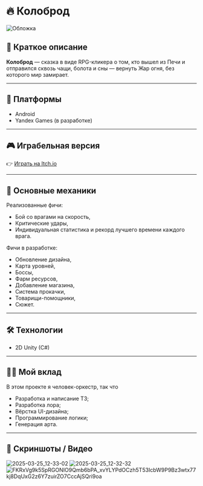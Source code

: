 # 🔥 Колоброд

![Обложка](https://i.postimg.cc/PfYsg3Lf/image.png)

## 📌 Краткое описание
**Колоброд** — сказка в виде RPG-кликера о том, кто вышел из Печи и отправился сквозь чащи, болота и сны — вернуть Жар огня, без которого мир замирает.

---

## 🚀 Платформы
- Android 
- Yandex Games (в разработке)

---

## 🎮 Играбельная версия
👉 [Играть на Itch.io](https://dawr.itch.io/kolobrod)

---

## 🧠 Основные механики
Реализованные фичи:
- Бой со врагами на скорость,
- Критические удары,
- Индивидуальная статистика и рекорд лучшего времени каждого врага.

Фичи в разработке:
- Обновление дизайна,
- Карта уровней,
- Боссы,
- Фарм ресурсов,
- Добавление магазина,
- Система прокачки,
- Товарищи-помощники,
- Сюжет.

---

## 🛠 Технологии
- 2D Unity (C#)

---

## 👩‍💻 Мой вклад
В этом проекте я человек-оркестр, так что
- Разработка и написание ТЗ;
- Разработка лора;
- Вёрстка UI-дизайна;
- Программирование логики;
- Генерация арта.

---

## 📸 Скриншоты / Видео
![2025-03-25_12-33-02](https://github.com/user-attachments/assets/2b81faa6-2a23-4070-9cca-203dffa22e56)
![2025-03-25_12-32-32](https://github.com/user-attachments/assets/e0c4e6db-21ec-4925-b113-33bebda153b0)
![FKRxVg9k5SpRGONIO9Qmb6bPA_xvYLYPdOCzh5T53IcbW9P9Bz3wtx77kj8DqUxG2z6Y7zuirZO7CccAjSQri9oa](https://github.com/user-attachments/assets/52be2fa7-5e11-4aad-97ed-e29a2c8603ee)
